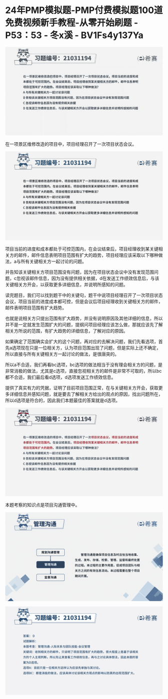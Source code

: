 # 24年PMP模拟题-PMP付费模拟题100道免费视频新手教程-从零开始刷题 - P53：53 - 冬x溪 - BV1Fs4y137Ya

![](img/41ddbda54f297c8d3a6c09c9b01fb468_0.png)

在一项景区维修改造的项目中，项目经理召开了一次项目状态会议。

![](img/41ddbda54f297c8d3a6c09c9b01fb468_2.png)

项目当前的进度和成本都处于可控范围内，在会议结束后，项目经理收到某关键相关方的邮件，邮件信息表明项目范围有扩大的趋势，项目经理应该采取以下哪种做法，a与所有关键相关方一起讨论的问题。

并告知该关键相关方项目范围没有问题，因为在项目状态会议中没有发现范围问题，c忽视该邮件信息，因为没有提供相关依据，d在发送工作绩效信息后，与该关键相关方开会，以获取更多详细信息，并说明所感知的问题。

读完题目，我们可以找到题干中的关键句，题干中说项目经理召开了一次项目状态会议，项目当前的进度成本都可控，但是会议后项目经理收到关键相关方的邮件，邮件表明项目范围有扩大趋势。

也就是说相关方只提出范围有扩大趋势，并没有说明原因及其他详细的信息，所以并不是一定就发生范围扩大的问题，提纲问项目经理应该怎么做，那就应该先了解相关方所说的范围，有扩大趋势的详细信息，了解对应的原因。

如果确定了范围确实会扩大的这个问题，再对应的去解决问题，我们先看选项，首先a选项现在只是一位相关方，认为项目范围出现了问题，但是实际上还不确定，所以直接与所有关键相关方一起讨论的做法，是很唐突的。

所以a不合适，我们再看bc选项，bc选项的做法相当于没有理会相关方的问题，是非常消极的做法，尤其是c选项，直接忽视相关方的邮件是非常不可取的，所以bc都不合适，我们最后看d选项，d选项发送工作绩效信息。

提供了真实有力的凭据，证明了目前项目范围正常，在与关键相关方开会，获取更多详细信息并感知问题，就是要去了解相关方给出的观点的原因，找出问题所在，所以d选项是符合的，因此我们本题最佳的答案就是d选项。



![](img/41ddbda54f297c8d3a6c09c9b01fb468_4.png)

本题考察的知识点是项目沟通管理中。

![](img/41ddbda54f297c8d3a6c09c9b01fb468_6.png)

![](img/41ddbda54f297c8d3a6c09c9b01fb468_7.png)